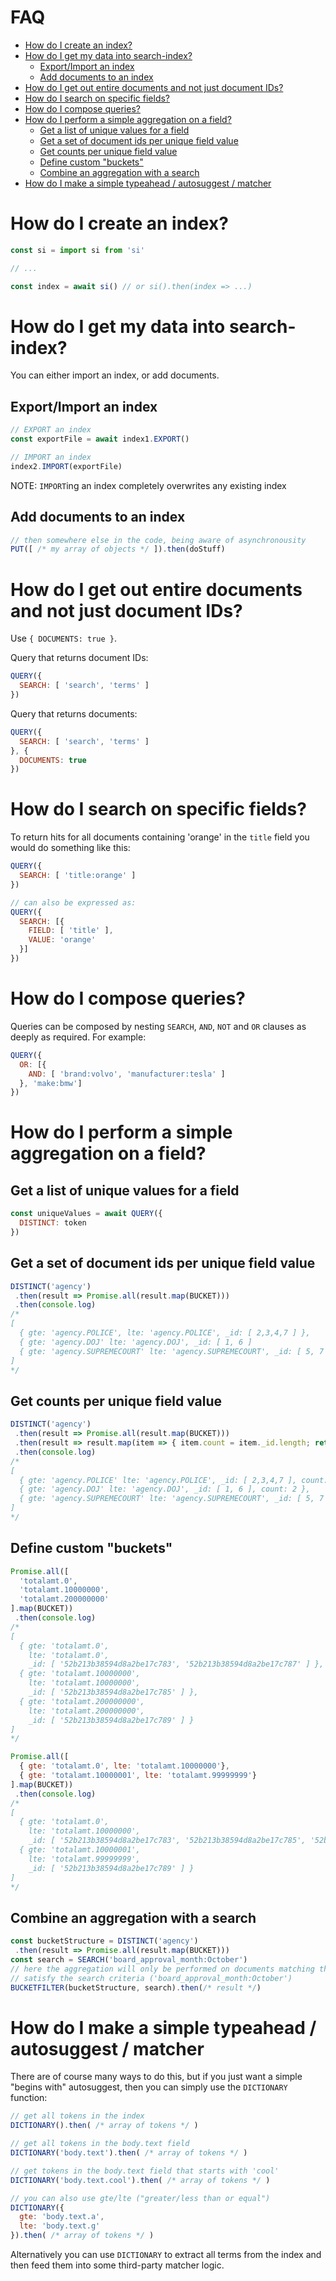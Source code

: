 <!-- START doctoc generated TOC please keep comment here to allow auto update -->
<!-- DON'T EDIT THIS SECTION, INSTEAD RE-RUN doctoc TO UPDATE -->
# FAQ

- [How do I create an index?](#how-do-i-create-an-index)
- [How do I get my data into search-index?](#how-do-i-get-my-data-into-search-index)
  - [Export/Import an index](#exportimport-an-index)
  - [Add documents to an index](#add-documents-to-an-index)
- [How do I get out entire documents and not just document IDs?](#how-do-i-get-out-entire-documents-and-not-just-document-ids)
- [How do I search on specific fields?](#how-do-i-search-on-specific-fields)
- [How do I compose queries?](#how-do-i-compose-queries)
- [How do I perform a simple aggregation on a field?](#how-do-i-perform-a-simple-aggregation-on-a-field)
  - [Get a list of unique values for a field](#get-a-list-of-unique-values-for-a-field)
  - [Get a set of document ids per unique field value](#get-a-set-of-document-ids-per-unique-field-value)
  - [Get counts per unique field value](#get-counts-per-unique-field-value)
  - [Define custom "buckets"](#define-custom-buckets)
  - [Combine an aggregation with a search](#combine-an-aggregation-with-a-search)
- [How do I make a simple typeahead / autosuggest / matcher](#how-do-i-make-a-simple-typeahead--autosuggest--matcher)

<!-- END doctoc generated TOC please keep comment here to allow auto update -->


# How do I create an index?

```javascript
const si = import si from 'si'

// ...

const index = await si() // or si().then(index => ...)
```


# How do I get my data into search-index?

You can either import an index, or add documents.

## Export/Import an index

```javascript
// EXPORT an index
const exportFile = await index1.EXPORT()

// IMPORT an index
index2.IMPORT(exportFile)
```

NOTE: `IMPORT`ing an index completely overwrites any existing index

## Add documents to an index

```javascript
// then somewhere else in the code, being aware of asynchronousity
PUT([ /* my array of objects */ ]).then(doStuff)
```


# How do I get out entire documents and not just document IDs?

Use `{ DOCUMENTS: true }`.

Query that returns document IDs:
```javascript
QUERY({
  SEARCH: [ 'search', 'terms' ]
})
```

Query that returns documents:
```javascript
QUERY({
  SEARCH: [ 'search', 'terms' ]
}, {
  DOCUMENTS: true
})
```


# How do I search on specific fields?

To return hits for all documents containing 'orange' in
the `title` field you would do something like this:

```javascript
QUERY({
  SEARCH: [ 'title:orange' ]
})

// can also be expressed as:
QUERY({
  SEARCH: [{
    FIELD: [ 'title' ],
    VALUE: 'orange'
  }]
})
```

# How do I compose queries?

Queries can be composed by nesting `SEARCH`, `AND`, `NOT` and `OR`
clauses as deeply as required. For example:

```javascript
QUERY({
  OR: [{
    AND: [ 'brand:volvo', 'manufacturer:tesla' ]
  }, 'make:bmw']
})
```

# How do I perform a simple aggregation on a field?

## Get a list of unique values for a field

```javascript
const uniqueValues = await QUERY({
  DISTINCT: token
})
```

## Get a set of document ids per unique field value

```javascript
DISTINCT('agency')
 .then(result => Promise.all(result.map(BUCKET)))
 .then(console.log)
/*
[
  { gte: 'agency.POLICE', lte: 'agency.POLICE', _id: [ 2,3,4,7 ] },
  { gte: 'agency.DOJ' lte: 'agency.DOJ', _id: [ 1, 6 ]
  { gte: 'agency.SUPREMECOURT' lte: 'agency.SUPREMECOURT', _id: [ 5, 7 ]
]
*/

```

## Get counts per unique field value

```javascript
DISTINCT('agency')
 .then(result => Promise.all(result.map(BUCKET)))
 .then(result => result.map(item => { item.count = item._id.length; return item } ))
 .then(console.log)
/*
[
  { gte: 'agency.POLICE' lte: 'agency.POLICE', _id: [ 2,3,4,7 ], count: 4 },
  { gte: 'agency.DOJ' lte: 'agency.DOJ', _id: [ 1, 6 ], count: 2 },
  { gte: 'agency.SUPREMECOURT' lte: 'agency.SUPREMECOURT', _id: [ 5, 7 ], count: 2 }
]
*/

```


## Define custom "buckets"

```javascript
Promise.all([
  'totalamt.0',
  'totalamt.10000000',
  'totalamt.200000000'
].map(BUCKET))
 .then(console.log)
/*
[
  { gte: 'totalamt.0',
    lte: 'totalamt.0',
    _id: [ '52b213b38594d8a2be17c783', '52b213b38594d8a2be17c787' ] },
  { gte: 'totalamt.10000000',
    lte: 'totalamt.10000000',
    _id: [ '52b213b38594d8a2be17c785' ] },
  { gte: 'totalamt.200000000',
    lte: 'totalamt.200000000',
    _id: [ '52b213b38594d8a2be17c789' ] }
]
*/
```

```javascript
Promise.all([
  { gte: 'totalamt.0', lte: 'totalamt.10000000'},
  { gte: 'totalamt.10000001', lte: 'totalamt.99999999'}
].map(BUCKET))
 .then(console.log)
/*
[
  { gte: 'totalamt.0',
    lte: 'totalamt.10000000',
    _id: [ '52b213b38594d8a2be17c783', '52b213b38594d8a2be17c785', '52b213b38594d8a2be17c787' ] },
  { gte: 'totalamt.10000001',
    lte: 'totalamt.99999999',
    _id: [ '52b213b38594d8a2be17c789' ] }
]
*/

```

## Combine an aggregation with a search

```javascript
const bucketStructure = DISTINCT('agency')
 .then(result => Promise.all(result.map(BUCKET)))
const search = SEARCH('board_approval_month:October')
// here the aggregation will only be performed on documents matching that
// satisfy the search criteria ('board_approval_month:October')
BUCKETFILTER(bucketStructure, search).then(/* result */)
```
# How do I make a simple typeahead / autosuggest / matcher

There are of course many ways to do this, but if you just want a
simple "begins with" autosuggest, then you can simply use the
`DICTIONARY` function:

```javascript
// get all tokens in the index
DICTIONARY().then( /* array of tokens */ )

// get all tokens in the body.text field
DICTIONARY('body.text').then( /* array of tokens */ )

// get tokens in the body.text field that starts with 'cool'
DICTIONARY('body.text.cool').then( /* array of tokens */ )

// you can also use gte/lte ("greater/less than or equal")
DICTIONARY({
  gte: 'body.text.a',
  lte: 'body.text.g'
}).then( /* array of tokens */ )
```

Alternatively you can use `DICTIONARY` to extract all terms from the
index and then feed them into some third-party matcher logic.
